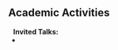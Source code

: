 ## Academic Activities


<h4 style="margin:0 10px 0;">Invited Talks:</h4>
<ul style="margin:0 0 10px;">
  <li><autocolor></autocolor></li>
</ul>

